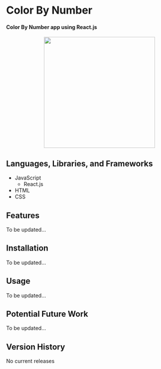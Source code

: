 # Color By Number

#### Color By Number app using React.js

<p align="center"><img src="https://imgur.com/mvfeBsL.png" width=300></p>

## Languages, Libraries, and Frameworks

- JavaScript
  - React.js
- HTML
- CSS

## Features

To be updated...

## Installation

To be updated...

## Usage

To be updated...

## Potential Future Work

To be updated...

## Version History

No current releases